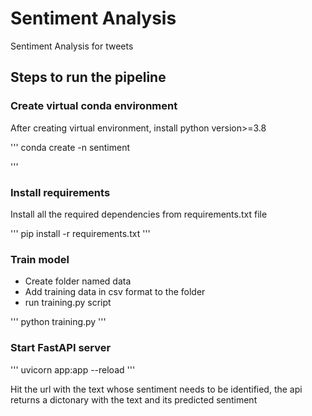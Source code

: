 # Sentiment Analysis
Sentiment Analysis for tweets

## Steps to run the pipeline

### Create virtual conda environment

<p> After creating virtual environment, install python version>=3.8</p>

'''
conda create -n sentiment

'''

### Install requirements

<p> Install all the required dependencies from requirements.txt file</p>

'''
pip install -r requirements.txt
'''

### Train model 
<ul>
<li> Create folder named data</li>
<li>Add training data in csv format to the folder</li>
<li> run training.py script</li>
</ul>

'''
python training.py
'''

### Start FastAPI server

'''
uvicorn app:app --reload
'''

<p> Hit the url with the text whose sentiment needs to be identified, the api returns a dictonary with the text and its predicted sentiment</p>

